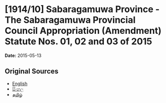 # [1914/10] Sabaragamuwa Province - The Sabaragamuwa Provincial Council Appropriation (Amendment) Statute Nos. 01, 02 and 03 of 2015

**Date:** 2015-05-13

## Original Sources

- [English](https://documents.gov.lk/view/extra-gazettes/2015/5/1914-10_E.pdf)
- [සිංහල](https://documents.gov.lk/view/extra-gazettes/2015/5/1914-10_S.pdf)
- [தமிழ்](https://documents.gov.lk/view/extra-gazettes/2015/5/1914-10_T.pdf)
